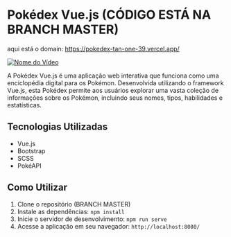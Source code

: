 # Pokédex Vue.js (CÓDIGO ESTÁ NA BRANCH MASTER)

aqui está o domain: https://pokedex-tan-one-39.vercel.app/

[![Nome do Vídeo](https://img.youtube.com/vi/cYJxef3uwaI/0.jpg)](https://youtu.be/cYJxef3uwaI)

A Pokédex Vue.js é uma aplicação web interativa que funciona como uma enciclopédia digital para os Pokémon. Desenvolvida utilizando o framework Vue.js, esta Pokédex permite aos usuários explorar uma vasta coleção de informações sobre os Pokémon, incluindo seus nomes, tipos, habilidades e estatísticas.

## Tecnologias Utilizadas

- Vue.js
- Bootstrap
- SCSS
- PokéAPI

## Como Utilizar


1. Clone o repositório (BRANCH MASTER)
2. Instale as dependências: `npm install`
3. Inicie o servidor de desenvolvimento: `npm run serve`
4. Acesse a aplicação em seu navegador: `http://localhost:8080/`
